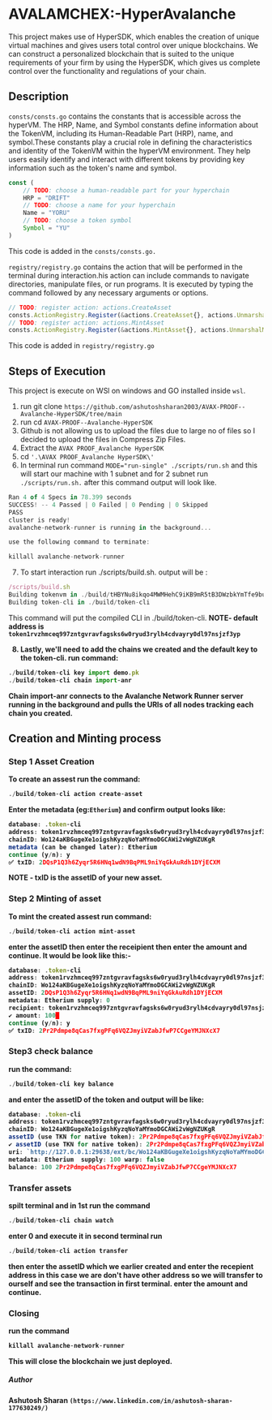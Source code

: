 # AVALAMCHEX:-HyperAvalanche

This project makes use of HyperSDK, which enables the creation of unique virtual machines and gives users total control over unique blockchains. We can construct a personalized blockchain that is suited to the unique requirements of your firm by using the HyperSDK, which gives us complete control over the functionality and regulations of your chain. 

## Description 
`consts/consts.go` contains the constants that is accessible across the hyperVM. The HRP, Name, and Symbol constants define information about the TokenVM, including its Human-Readable Part (HRP), name, and symbol.These constants play a crucial role in defining the characteristics and identity of the TokenVM within the hyperVM environment. They help users easily identify and interact with different tokens by providing key information such as the token's name and symbol. 

```js
const (
	// TODO: choose a human-readable part for your hyperchain
	HRP = "DRIFT"
	// TODO: choose a name for your hyperchain
	Name = "YORU"
	// TODO: choose a token symbol
	Symbol = "YU"
)
```

This code is added in the `consts/consts.go.`

`registry/registry.go` contains the action that will be performed in the terminal during interaction.his action can include commands to navigate directories, manipulate files, or run programs. It is executed by typing the command followed by any necessary arguments or options. 
```js
// TODO: register action: actions.CreateAsset
consts.ActionRegistry.Register(&actions.CreateAsset{}, actions.UnmarshalCreateAsset, false),
// TODO: register action: actions.MintAsset
consts.ActionRegistry.Register(&actions.MintAsset{}, actions.UnmarshalMintAsset, false),
```

This code is added in `registry/registry.go`


## Steps of Execution
This project is execute on WSl on windows and GO installed inside `wsl`.<br>
1) run git clone `https://github.com/ashutoshsharan2003/AVAX-PROOF--Avalanche-HyperSDK/tree/main`
2) run cd `AVAX-PROOF--Avalanche-HyperSDK `
3) Github is not allowing us  to upload the files due to large no of files so I decided to upload the files in Compress Zip Files.
4) Extract the `AVAX PROOF_Avalanche HyperSDK`
5) cd `'.\AVAX PROOF_Avalanche HyperSDK\' `
6) In terminal run command `MODE="run-single" ./scripts/run.sh` and this will start our machine with 1 subnet and for 2 subnet run `./scripts/run.sh.` after this command output will look like.

```js
Ran 4 of 4 Specs in 78.399 seconds
SUCCESS! -- 4 Passed | 0 Failed | 0 Pending | 0 Skipped
PASS
cluster is ready!
avalanche-network-runner is running in the background...

use the following command to terminate:

killall avalanche-network-runner
```

7) To start interaction run ./scripts/build.sh. output will be :
```js
/scripts/build.sh
Building tokenvm in ./build/tHBYNu8ikqo4MWMHehC9iKB9mR5tB3DWzbkYmTfe9buWQ5GZ8
Building token-cli in ./build/token-cli
```
This command will put the compiled CLI in ./build/token-cli. 
<b>NOTE- default address is   `token1rvzhmceq997zntgvravfagsks6w0ryud3rylh4cdvayry0dl97nsjzf3yp`

8) Lastly, we'll need to add the chains we created and the default key to the token-cli. run command:
```javascript
./build/token-cli key import demo.pk
./build/token-cli chain import-anr
```
Chain import-anr connects to the Avalanche Network Runner server running in the background and pulls the URIs of all nodes tracking each chain you created.

## Creation and Minting process
### Step 1 Asset Creation
To create an assest run the command:
```javascript
./build/token-cli action create-asset
```
Enter the metadata (eg:`Etherium`) and confirm
output looks like:

```js
database: .token-cli
address: token1rvzhmceq997zntgvravfagsks6w0ryud3rylh4cdvayry0dl97nsjzf3yp
chainID: Wo124aKBGugeXe1oigshKyzqNoYaMYmoDGCAWi2vWgNZUKgR
metadata (can be changed later): Etherium
continue (y/n): y
✅ txID: 2DQsP1Q3h6Zyqr5R6HNq1wdN9BqPML9niYqGkAuRdh1DYjECXM
```
<b>NOTE - txID is the assetID of your new asset.</b>

### Step 2 Minting of asset
To mint the created assest run command:
```javascript
./build/token-cli action mint-asset
```
enter the assetID then enter the receipient then enter the amount and continue.
It would be look like this:-
```js
database: .token-cli
address: token1rvzhmceq997zntgvravfagsks6w0ryud3rylh4cdvayry0dl97nsjzf3yp
chainID: Wo124aKBGugeXe1oigshKyzqNoYaMYmoDGCAWi2vWgNZUKgR
assetID: 2DQsP1Q3h6Zyqr5R6HNq1wdN9BqPML9niYqGkAuRdh1DYjECXM
metadata: Etherium supply: 0
recipient: token1rvzhmceq997zntgvravfagsks6w0ryud3rylh4cdvayry0dl97nsjzf3yp
✔ amount: 100█
continue (y/n): y
✅ txID: 2Pr2Pdmpe8qCas7fxgPFq6VQZJmyiVZabJfwP7CCgeYMJNXcX7
```
### Step3 check balance
run the command:
```javascript
./build/token-cli key balance
```
and enter the assetID of the token and output will be like:
```js
database: .token-cli
address: token1rvzhmceq997zntgvravfagsks6w0ryud3rylh4cdvayry0dl97nsjzf3yp
chainID: Wo124aKBGugeXe1oigshKyzqNoYaMYmoDGCAWi2vWgNZUKgR
assetID (use TKN for native token): 2Pr2Pdmpe8qCas7fxgPFq6VQZJmyiVZabJfwP7CCgeYMJNXcX7
✔ assetID (use TKN for native token): 2Pr2Pdmpe8qCas7fxgPFq6VQZJmyiVZabJfwP7CCgeYMJNXcX7
uri: `http://127.0.0.1:29638/ext/bc/Wo124aKBGugeXe1oigshKyzqNoYaMYmoDGCAWi2vWgNZUKgR`
metadata: Etherium  supply: 100 warp: false
balance: 100 2Pr2Pdmpe8qCas7fxgPFq6VQZJmyiVZabJfwP7CCgeYMJNXcX7
```
### Transfer assets
spilt terminal and in 1st run the command 
```javascript
./build/token-cli chain watch
```
enter 0 and execute it
in second terminal run
```javascript
./build/token-cli action transfer
```
then enter the assetID which we earlier created and enter the recepient address in this case we are don't have other address so we will transfer to ourself and see the transaction in first terminal. enter the amount and continue.


### Closing 
run the command 
```javascript
killall avalanche-network-runner
```
This will close the blockchain we just deployed.

##### Author 
Ashutosh Sharan
`(https://www.linkedin.com/in/ashutosh-sharan-177630249/)`